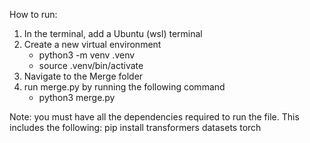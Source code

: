 How to run:
1) In the terminal, add a Ubuntu (wsl) terminal
2) Create a new virtual environment
   - python3 -m venv .venv
   - source .venv/bin/activate
3) Navigate to the Merge folder
4) run merge.py by running the following command
   - python3 merge.py

Note: you must have all the dependencies required to run the file. This includes the following: pip install transformers datasets torch

